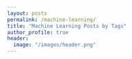 ```yaml
---
layout: posts
permalink: /machine-learning/
title: "Machine Learning Posts by Tags"
author_profile: true
header:
  image: "/images/header.png"
---
```


